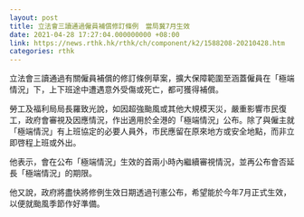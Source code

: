 ```yaml
---
layout: post
title: 立法會三讀通過僱員補償修訂條例　當局冀7月生效
date: 2021-04-28 17:27:04.000000000 +08:00
link: https://news.rthk.hk/rthk/ch/component/k2/1588208-20210428.htm
categories: rthk
---
```


立法會三讀通過有關僱員補償的修訂條例草案，擴大保障範圍至涵蓋僱員在「極端情況」下，上下班途中遭遇意外受傷或死亡，都可獲得補償。

勞工及福利局局長羅致光說，如因超強颱風或其他大規模天災，嚴重影響市民復工，政府會審視及因應情況，作出適用於全港的「極端情況」公布。除了與僱主就「極端情況」有上班協定的必要人員外，市民應留在原來地方或安全地點，而非立即啓程上班或外出。

他表示，會在公布「極端情況」生效的首兩小時內繼續審視情況，並再公布會否延長「極端情況」的期限。

他又說，政府將盡快將修例生效日期透過刊憲公布，希望能於今年7月正式生效，以便就颱風季節作好準備。
